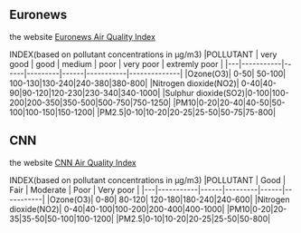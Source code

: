 ## Euronews
the website [Euronews Air Quality Index](https://www.euronews.com/weather/copernicus-air-quality-index)
 
 INDEX(based on pollutant concentrations in µg/m3) 
|POLLUTANT  | very good | good | medium | poor | very poor | extremly poor |
|---|-----------|------|---------|------|-----------|--------------|
|Ozone(O3)| 0-50| 50-100| 100-130|130-240|240-380|380-800|
|Nitrogen dioxide(NO2)| 0-40|40-90|90-120|120-230|230-340|340-1000|
|Sulphur dioxide(SO2)|0-100|100-200|200-350|350-500|500-750|750-1250|
|PM10|0-20|20-40|40-50|50-100|100-150|150-1200|
|PM2.5|0-10|10-20|20-25|25-50|50-75|75-800|


## CNN
the website [CNN Air Quality Index](https://edition.cnn.com/2019/10/25/world/copernicus-air-quality-index/index.html)
 
 INDEX(based on pollutant concentrations in µg/m3) 
|POLLUTANT  | Good | Fair | Moderate | Poor | Very poor |
|---|-----------|------|---------|------|-----------|
|Ozone(O3)| 0-80| 80-120| 120-180|180-240|240-600|
|Nitrogen dioxide(NO2)| 0-40|40-100|100-200|200-400|400-1000|
|PM10|0-20|20-35|35-50|50-100|100-1200|
|PM2.5|0-10|10-20|20-25|25-50|50-800|
